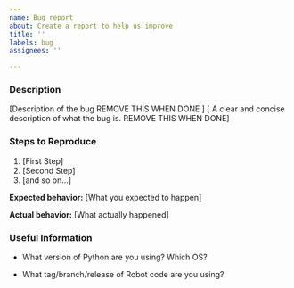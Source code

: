```yaml
---
name: Bug report
about: Create a report to help us improve
title: ''
labels: bug
assignees: ''

---
```


### Description

[Description of the bug REMOVE THIS WHEN DONE ]
[ A clear and concise description of what the bug is. REMOVE THIS WHEN DONE]

### Steps to Reproduce

1. [First Step]
2. [Second Step]
3. [and so on...]

**Expected behavior:** [What you expected to happen]

**Actual behavior:** [What actually happened]

### Useful Information

- What version of Python are you using? Which OS?

- What tag/branch/release of Robot code are you using?
